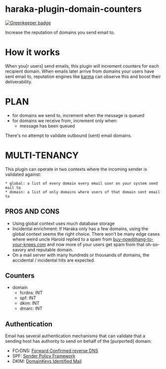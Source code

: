# haraka-plugin-domain-counters

[![Greenkeeper badge](https://badges.greenkeeper.io/haraka/haraka-plugin-domain-counters.svg)](https://greenkeeper.io/)

Increase the reputation of domains you send email to.


# How it works

When you[r users] send emails, this plugin will increment counters for each recipient domain.
When emails later arrive from domains your users have sent email to, reputation engines like
 [karma](https://github.com/haraka/haraka-plugin-karma) can observe this and boost their deliverability.


# PLAN

- for domains we send to, increment when the message is queued
- for domains we receive from, increment only when:
    - message has been queued

There's no attempt to validate outbound (sent) email domains.

# MULTI-TENANCY

This plugin can operate in two contexts where the incoming sender is validated against:

    * global: a list of every domain every email user on your system send mail to
    * domain: a list of only domains where users of that domain sent email to

## PROS AND CONS

* Using global context uses much database storage
* Incidental enrichment: If Haraka only has a few domains, using the global context seems the right choice. There won't be many edge cases where weird uncle Harold replied to a spam from buy-now@hang-to-your-knees.com and now more of your users get spam from that oh-so-savory and reputable domain.
* On a mail server with many hundreds or thousands of domains, the accidental / incidental hits are expected.


## Counters

- domain
    - fcrdns: INT
    - spf:    INT
    - dkim:   INT
    - dmarc:  INT


## Authentication

Email has several authentication mechanisms that can validate that a sending host
has authority to send on behalf of the [purported] domain:

- FCrDNS: [Forward Confirmed reverse DNS](https://en.wikipedia.org/wiki/Forward-confirmed_reverse_DNS)
- SPF: [Sender Policy Framework](https://en.wikipedia.org/wiki/Sender_Policy_Framework)
- DKIM: [DomainKeys Identified Mail](https://en.wikipedia.org/wiki/DomainKeys_Identified_Mail)
